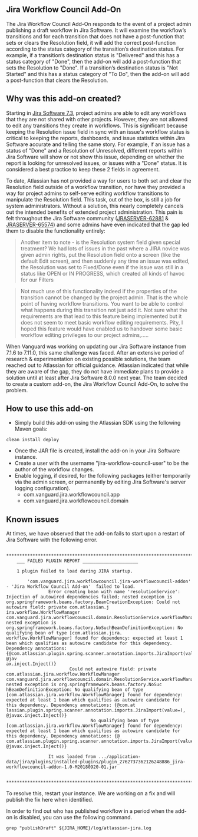 ## Jira Workflow Council Add-On

The Jira Workflow Council Add-On responds to the event of a project admin publishing a draft workflow in Jira Software. It will examine the workflow’s transitions and for each transition that does not have a post-function that sets or clears the Resolution field, it will add the correct post-function according to the status category of the transition’s destination status. For example, if a transition’s destination status is "Delivered" and this has a status category of "Done", then the add-on will add a post-function that sets the Resolution to "Done". If a transition’s destination status is "Not Started" and this has a status category of "To Do", then the add-on will add a post-function that clears the Resolution.

## Why was this add-on created?

Starting in [Jira Software 7.3](https://confluence.atlassian.com/jirasoftware/jira-software-7-3-x-release-notes-861181590.html), project admins are able to edit any workflows that they are not shared with other projects. However, they are not allowed to edit any transitions they create in workflows. This is significant because keeping the Resolution issue field in sync with an issue's workflow status is critical to keeping the reports, dashboards, and issue statistics within Jira Software accurate and telling the same story. For example, if an issue has a status of "Done" and a Resolution of Unresolved, different reports within Jira Software will show or not show this issue, depending on whether the report is looking for unresolved issues, or issues with a "Done" status. It is considered a best practice to keep these 2 fields in agreement.
 
To date, Atlassian has not provided a way for users to both set and clear the Resolution field outside of a workflow transition, nor have they provided a way for project admins to self-serve editing workflow transitions to manipulate the Resolution field. This task, out of the box, is still a job for system administrators. Without a solution, this nearly completely cancels out the intended benefits of extended project administration. This pain is felt throughout the Jira Software community ([JRASERVER-62881](https://jira.atlassian.com/browse/JRASERVER-62881) & [JRASERVER-65574](https://jira.atlassian.com/browse/JRASERVER-65574)) and some admins have even indicated that the gap led them to disable the functionality entirely:
 
 
>Another item to note - is the Resolution system field given special treatment?  We had lots of issues in the past where a JIRA novice was given admin rights, put the Resolution field onto a screen (like the default Edit screen), and then suddenly any time an issue was edited, the Resolution was set to Fixed/Done even if the issue was still in a status like OPEN or IN PROGRESS, which created all kinds of havoc for our Filters
 
>Not much use of this functionality indeed if the properties of the transition cannot be changed by the project admin. That is the whole point of having workflow transitions. You want to be able to control what happens during this transition not just add it. Not sure what the requirements are that lead to this feature being implemented but it does not seem to meet basic workflow editing requirements. Pity, I hoped this feature would have enabled us to handover some basic workflow editing privileges to our project admins,.....
 
 
When Vanguard was working on updating our Jira Software instance from 7.1.6 to 7.11.0, this same challenge was faced. After an extensive period of research & experimentation on existing possible solutions, the team reached out to Atlassian for official guidance. Atlassian indicated that while they are aware of the gap, they do not have immediate plans to provide a solution until at least after Jira Software 8.0.0 next year. The team decided to create a custom add-on, the Jira Workflow Council Add-On, to solve the problem. 



## How to use this add-on

* Simply build this add-on using the Atlassian SDK using the following Maven goals: 
```
clean install deploy
```

* Once the JAR file is created, install the add-on in your Jira Software instance. 
* Create a user with the username "jira-workflow-council-user" to be the author of the workflow changes.
* Enable logging, if desired, for the following packages (either temporarily via the admin screen, or permanently by editing Jira Software's server logging configuration).
  * com.vanguard.jira.workflowcouncil.app
  * com.vanguard.jira.workflowcouncil.domain

## Known issues

At times, we have observed that the add-on fails to start upon a restart of Jira Software with the following error.
```
    ********************************************************************************************************************************************************************************************************
    ___ FAILED PLUGIN REPORT _____________________
     
    1 plugin failed to load during JIRA startup.
     
        'com.vanguard.jira.workflowcouncil.jira-workflowcouncil-addon' - 'Jira Workflow Council Add-on'  failed to load.
                Error creating bean with name 'resolutionService': Injection of autowired dependencies failed; nested exception is org.springframework.beans.factory.BeanCreationException: Could not autowire field: private com.atlassian.j
ira.workflow.WorkflowManager com.vanguard.jira.workflowcouncil.domain.ResolutionService.workflowManager; nested exception is org.springframework.beans.factory.NoSuchBeanDefinitionException: No qualifying bean of type [com.atlassian.jira.
workflow.WorkflowManager] found for dependency: expected at least 1 bean which qualifies as autowire candidate for this dependency. Dependency annotations: {@com.atlassian.plugin.spring.scanner.annotation.imports.JiraImport(value=), @jav
ax.inject.Inject()}
                        Could not autowire field: private com.atlassian.jira.workflow.WorkflowManager com.vanguard.jira.workflowcouncil.domain.ResolutionService.workflowManager; nested exception is org.springframework.beans.factory.NoSuc
hBeanDefinitionException: No qualifying bean of type [com.atlassian.jira.workflow.WorkflowManager] found for dependency: expected at least 1 bean which qualifies as autowire candidate for this dependency. Dependency annotations: {@com.at
lassian.plugin.spring.scanner.annotation.imports.JiraImport(value=), @javax.inject.Inject()}
                                No qualifying bean of type [com.atlassian.jira.workflow.WorkflowManager] found for dependency: expected at least 1 bean which qualifies as autowire candidate for this dependency. Dependency annotations: {@
com.atlassian.plugin.spring.scanner.annotation.imports.JiraImport(value=), @javax.inject.Inject()}
     
                It was loaded from .../application-data/jira/plugins/installed-plugins/plugin_2762737362126248886_jira-workflowcouncil-addon-1.0-M20180920-01.jar
     
    ********************************************************************************************************************************************************************************************************
```
To resolve this, restart your instance. We are working on a fix and will publish the fix here when identified.

In order to find out who has published workflow in a period when the add-on is disabled, you can use the following command.
```
grep "publishDraft" ${JIRA_HOME}/log/atlassian-jira.log
```